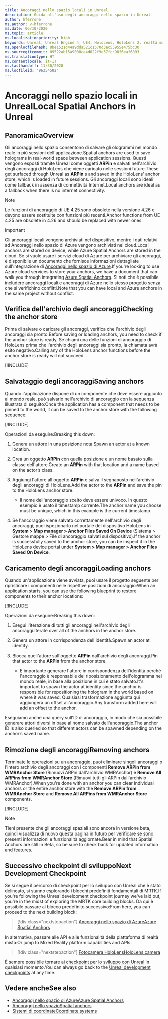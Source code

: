 ```yaml
---
title: Ancoraggi nello spazio locali in Unreal
description: Guida all'uso degli ancoraggi nello spazio in Unreal
author: hferrone
ms.author: v-hferrone
ms.date: 06/10/2020
ms.topic: article
ms.localizationpriority: high
keywords: Unreal, Unreal Engine 4, UE4, HoloLens, HoloLens 2, realtà mista, sviluppo, funzionalità, documentazione, guide, ologrammi, ancoraggi nello spazio, visore VR realtà mista, visore VR di windows mixed reality, visore per realtà virtuale
ms.openlocfilehash: 8be1521d44a9dda521c1570d3ac55955e475bc30
ms.sourcegitcommit: 09522ab15a9008ca4d022f9e37fcc98f6eaf6093
ms.translationtype: HT
ms.contentlocale: it-IT
ms.lasthandoff: 11/30/2020
ms.locfileid: "96354502"
---
```

# <a name="local-spatial-anchors-in-unreal"></a><span data-ttu-id="2e5ab-104">Ancoraggi nello spazio locali in Unreal</span><span class="sxs-lookup"><span data-stu-id="2e5ab-104">Local Spatial Anchors in Unreal</span></span>

## <a name="overview"></a><span data-ttu-id="2e5ab-105">Panoramica</span><span class="sxs-lookup"><span data-stu-id="2e5ab-105">Overview</span></span>

<span data-ttu-id="2e5ab-106">Gli ancoraggi nello spazio consentono di salvare gli ologrammi nel mondo reale in più sessioni dell'applicazione.</span><span class="sxs-lookup"><span data-stu-id="2e5ab-106">Spatial anchors are used to save holograms in real-world space between application sessions.</span></span> <span data-ttu-id="2e5ab-107">Questi vengono esposti tramite Unreal come oggetti **ARPin** e salvati nell'archivio degli ancoraggi di HoloLens che viene caricato nelle sessioni future.</span><span class="sxs-lookup"><span data-stu-id="2e5ab-107">These get surfaced through Unreal as **ARPin** s and saved in the HoloLens’ anchor store, which is loaded in future sessions.</span></span> <span data-ttu-id="2e5ab-108">Gli ancoraggi locali sono ideali come fallback in assenza di connettività Internet.</span><span class="sxs-lookup"><span data-stu-id="2e5ab-108">Local anchors are ideal as a fallback when there is no internet connectivity.</span></span>

> [!NOTE]
> <span data-ttu-id="2e5ab-109">Le funzioni di ancoraggio di UE 4.25 sono obsolete nella versione 4.26 e devono essere sostituite con funzioni più recenti.</span><span class="sxs-lookup"><span data-stu-id="2e5ab-109">Anchor functions from UE 4.25 are obsolete in 4.26 and should be replaced with newer ones.</span></span> 

> [!IMPORTANT]
> <span data-ttu-id="2e5ab-110">Gli ancoraggi locali vengono archiviati nel dispositivo, mentre i dati relativi ad Ancoraggi nello spazio di Azure vengono archiviati nel cloud.</span><span class="sxs-lookup"><span data-stu-id="2e5ab-110">Local anchors are stored on device, while Azure Spatial Anchors are stored in the cloud.</span></span> <span data-ttu-id="2e5ab-111">Se si vuole usare i servizi cloud di Azure per archiviare gli ancoraggi, è disponibile un documento che fornisce informazioni dettagliate sull'integrazione di [Ancoraggi nello spazio di Azure](unreal-azure-spatial-anchors.md).</span><span class="sxs-lookup"><span data-stu-id="2e5ab-111">If you're looking to use Azure cloud services to store your anchors, we have a document that can walk you through integrating [Azure Spatial Anchors](unreal-azure-spatial-anchors.md).</span></span> <span data-ttu-id="2e5ab-112">Si noti che è possibile includere ancoraggi locali e ancoraggi di Azure nello stesso progetto senza che si verifichino conflitti.</span><span class="sxs-lookup"><span data-stu-id="2e5ab-112">Note that you can have local and Azure anchors in the same project without conflict.</span></span>

## <a name="checking-the-anchor-store"></a><span data-ttu-id="2e5ab-113">Verifica dell'archivio degli ancoraggi</span><span class="sxs-lookup"><span data-stu-id="2e5ab-113">Checking the anchor store</span></span>

<span data-ttu-id="2e5ab-114">Prima di salvare o caricare gli ancoraggi, verifica che l'archivio degli ancoraggi sia pronto.</span><span class="sxs-lookup"><span data-stu-id="2e5ab-114">Before saving or loading anchors, you need to check if the anchor store is ready.</span></span>  <span data-ttu-id="2e5ab-115">Se chiami una delle funzioni di ancoraggio di HoloLens prima che l'archivio degli ancoraggi sia pronto, la chiamata avrà esito negativo.</span><span class="sxs-lookup"><span data-stu-id="2e5ab-115">Calling any of the HoloLens anchor functions before the anchor store is ready will not succeed.</span></span>  

[!INCLUDE[](includes/tabs-sa-1.md)]

## <a name="saving-anchors"></a><span data-ttu-id="2e5ab-116">Salvataggio degli ancoraggi</span><span class="sxs-lookup"><span data-stu-id="2e5ab-116">Saving anchors</span></span>

<span data-ttu-id="2e5ab-117">Quando l'applicazione dispone di un componente che deve essere aggiunto al mondo reale, può salvarlo nell'archivio di ancoraggio con la sequenza illustrata di seguito:</span><span class="sxs-lookup"><span data-stu-id="2e5ab-117">Once the application has a component that needs to be pinned to the world, it can be saved to the anchor store with the following sequence:</span></span> 

[!INCLUDE[](includes/tabs-sa-2.md)]

<span data-ttu-id="2e5ab-118">Operazioni da eseguire:</span><span class="sxs-lookup"><span data-stu-id="2e5ab-118">Breaking this down:</span></span>
1. <span data-ttu-id="2e5ab-119">Genera un attore in una posizione nota.</span><span class="sxs-lookup"><span data-stu-id="2e5ab-119">Spawn an actor at a known location.</span></span>
2. <span data-ttu-id="2e5ab-120">Crea un oggetto **ARPin** con quella posizione e un nome basato sulla classe dell'attore.</span><span class="sxs-lookup"><span data-stu-id="2e5ab-120">Create an **ARPin** with that location and a name based on the actor’s class.</span></span> 
3. <span data-ttu-id="2e5ab-121">Aggiungi l'attore all'oggetto **ARPin** e salva il segnaposto nell'archivio degli ancoraggi di HoloLens.</span><span class="sxs-lookup"><span data-stu-id="2e5ab-121">Add the actor to the **ARPin** and save the pin to the HoloLens anchor store.</span></span>  
    * <span data-ttu-id="2e5ab-122">Il nome dell'ancoraggio scelto deve essere univoco. In questo esempio è usato il timestamp corrente.</span><span class="sxs-lookup"><span data-stu-id="2e5ab-122">The anchor name you choose must be unique, which in this example is the current timestamp.</span></span> 

4. <span data-ttu-id="2e5ab-123">Se l'ancoraggio viene salvato correttamente nell'archivio degli ancoraggi, puoi ispezionarlo nel portale del dispositivo HoloLens in **System > Map manager > Anchor Files Saved On Device** (Sistema > Gestore mappe > File di ancoraggio salvati sul dispositivo).</span><span class="sxs-lookup"><span data-stu-id="2e5ab-123">If the anchor is successfully saved to the anchor store, you can be inspect it in the HoloLens device portal under **System > Map manager > Anchor Files Saved On Device**.</span></span> 

## <a name="loading-anchors"></a><span data-ttu-id="2e5ab-124">Caricamento degli ancoraggi</span><span class="sxs-lookup"><span data-stu-id="2e5ab-124">Loading anchors</span></span>

<span data-ttu-id="2e5ab-125">Quando un'applicazione viene avviata, puoi usare il progetto seguente per ripristinare i componenti nelle rispettive posizioni di ancoraggio:</span><span class="sxs-lookup"><span data-stu-id="2e5ab-125">When an application starts, you can use the following blueprint to restore components to their anchor locations:</span></span>

[!INCLUDE[](includes/tabs-sa-3.md)]

<span data-ttu-id="2e5ab-126">Operazioni da eseguire:</span><span class="sxs-lookup"><span data-stu-id="2e5ab-126">Breaking this down:</span></span>
1. <span data-ttu-id="2e5ab-127">Esegui l'iterazione di tutti gli ancoraggi nell'archivio degli ancoraggi.</span><span class="sxs-lookup"><span data-stu-id="2e5ab-127">Iterate over all of the anchors in the anchor store.</span></span> 
2. <span data-ttu-id="2e5ab-128">Genera un attore in corrispondenza dell'identità.</span><span class="sxs-lookup"><span data-stu-id="2e5ab-128">Spawn an actor at identity.</span></span>
3. <span data-ttu-id="2e5ab-129">Blocca quell'attore sull'oggetto **ARPin** dall'archivio degli ancoraggi.</span><span class="sxs-lookup"><span data-stu-id="2e5ab-129">Pin that actor to the **ARPin** from the anchor store.</span></span>  

    * <span data-ttu-id="2e5ab-130">È importante generare l'attore in corrispondenza dell'identità perché l'ancoraggio è responsabile del riposizionamento dell'ologramma nel mondo reale, in base alla posizione in cui è stato salvato.</span><span class="sxs-lookup"><span data-stu-id="2e5ab-130">It's important to spawn the actor at identity since the anchor is responsible for repositioning the hologram in the world based on where it was saved.</span></span> <span data-ttu-id="2e5ab-131">Qualsiasi trasformazione aggiunta qui aggiungerà un offset all'ancoraggio.</span><span class="sxs-lookup"><span data-stu-id="2e5ab-131">Any transform added here will add an offset to the anchor.</span></span> 

<span data-ttu-id="2e5ab-132">Eseguiamo anche una query sull'ID di ancoraggio, in modo che sia possibile generare attori diversi in base al nome salvato dell'ancoraggio.</span><span class="sxs-lookup"><span data-stu-id="2e5ab-132">The anchor ID is also queried so that different actors can be spawned depending on the anchor’s saved name.</span></span> 

## <a name="removing-anchors"></a><span data-ttu-id="2e5ab-133">Rimozione degli ancoraggi</span><span class="sxs-lookup"><span data-stu-id="2e5ab-133">Removing anchors</span></span> 

<span data-ttu-id="2e5ab-134">Terminate le operazioni su un ancoraggio, puoi eliminare singoli ancoraggi o l'intero archivio degli ancoraggi con i componenti **Remove ARPin from WMRAnchor Store** (Rimuovi ARPin dall'archivio WMRAnchor) e **Remove All ARPins from WMRAnchor Store** (Rimuovi tutti gli ARPin dall'archivio WMRAnchor).</span><span class="sxs-lookup"><span data-stu-id="2e5ab-134">When you're done with an anchor you can clear individual anchors or the entire anchor store with the **Remove ARPin from WMRAnchor Store** and **Remove All ARPins from WMRAnchor Store** components.</span></span>

[!INCLUDE[](includes/tabs-sa-4.md)]

> [!NOTE]
> <span data-ttu-id="2e5ab-135">Tieni presente che gli ancoraggi spaziali sono ancora in versione beta, quindi visualizza di nuovo questa pagina in futuro per verificare se sono presenti informazioni e funzionalità aggiornate.</span><span class="sxs-lookup"><span data-stu-id="2e5ab-135">Bear in mind that Spatial Anchors are still in Beta, so be sure to check back for updated information and features.</span></span>

## <a name="next-development-checkpoint"></a><span data-ttu-id="2e5ab-136">Successivo checkpoint di sviluppo</span><span class="sxs-lookup"><span data-stu-id="2e5ab-136">Next Development Checkpoint</span></span>

<span data-ttu-id="2e5ab-137">Se si segue il percorso di checkpoint per lo sviluppo con Unreal che è stato delineato, si stanno esplorando i blocchi predefiniti fondamentali di MRTK.</span><span class="sxs-lookup"><span data-stu-id="2e5ab-137">If you're following the Unreal development checkpoint journey we've laid out, you're in the midst of exploring the MRTK core building blocks.</span></span> <span data-ttu-id="2e5ab-138">Da qui è possibile passare al blocco predefinito successivo:</span><span class="sxs-lookup"><span data-stu-id="2e5ab-138">From here, you can proceed to the next building block:</span></span> 

> [!div class="nextstepaction"]
> [<span data-ttu-id="2e5ab-139">Ancoraggi nello spazio di Azure</span><span class="sxs-lookup"><span data-stu-id="2e5ab-139">Azure Spatial Anchors</span></span>](unreal-azure-spatial-anchors.md)

<span data-ttu-id="2e5ab-140">In alternativa, passare alle API e alle funzionalità della piattaforma di realtà mista:</span><span class="sxs-lookup"><span data-stu-id="2e5ab-140">Or jump to Mixed Reality platform capabilities and APIs:</span></span>

> [!div class="nextstepaction"]
> [<span data-ttu-id="2e5ab-141">Fotocamera HoloLens</span><span class="sxs-lookup"><span data-stu-id="2e5ab-141">HoloLens camera</span></span>](unreal-hololens-camera.md)

<span data-ttu-id="2e5ab-142">È sempre possibile tornare ai [checkpoint per lo sviluppo con Unreal](unreal-development-overview.md#2-core-building-blocks) in qualsiasi momento.</span><span class="sxs-lookup"><span data-stu-id="2e5ab-142">You can always go back to the [Unreal development checkpoints](unreal-development-overview.md#2-core-building-blocks) at any time.</span></span>

## <a name="see-also"></a><span data-ttu-id="2e5ab-143">Vedere anche</span><span class="sxs-lookup"><span data-stu-id="2e5ab-143">See also</span></span>
* [<span data-ttu-id="2e5ab-144">Ancoraggi nello spazio di Azure</span><span class="sxs-lookup"><span data-stu-id="2e5ab-144">Azure Spatial Anchors</span></span>](unreal-azure-spatial-anchors.md)
* [<span data-ttu-id="2e5ab-145">Ancoraggi nello spazio</span><span class="sxs-lookup"><span data-stu-id="2e5ab-145">Spatial anchors</span></span>](../../design/spatial-anchors.md)
* [<span data-ttu-id="2e5ab-146">Sistemi di coordinate</span><span class="sxs-lookup"><span data-stu-id="2e5ab-146">Coordinate systems</span></span>](../../design/coordinate-systems.md)
